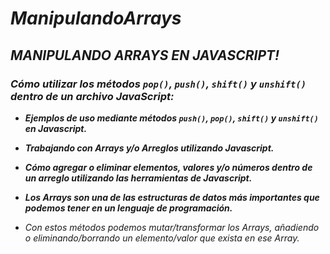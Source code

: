 # **_ManipulandoArrays_**

## **_MANIPULANDO ARRAYS EN JAVASCRIPT!_**

### **_Cómo utilizar los métodos ```pop()```, ```push()```, ```shift()``` y ```unshift()``` dentro de un archivo JavaScript:_**

- **_Ejemplos de uso mediante métodos ```push()```, ```pop()```, ```shift()``` y ```unshift()``` en Javascript._**

- **_Trabajando con Arrays y/o Arreglos utilizando Javascript._**

- **_Cómo agregar o eliminar elementos, valores y/o números dentro de un arreglo utilizando las herramientas de Javascript._**

- **_Los Arrays son una de las estructuras de datos más importantes que podemos tener en un lenguaje de programación._**

- _Con estos métodos podemos mutar/transformar los Arrays, añadiendo o eliminando/borrando un elemento/valor que exista en ese Array._

